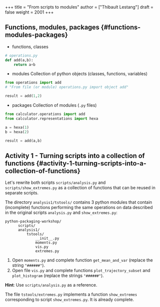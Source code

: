 +++
title = "From scripts to modules"
author = ["Thibault Lestang"]
draft = false
weight = 2001
+++

## Functions, modules, packages {#functions-modules-packages}

-   functions, classes

<!--listend-->

```python
# operations.py
def add(a,b):
    return a+b
```

-   modules
    Collection of python objects (classes, functions, variables)

<!--listend-->

```python
from operations import add
# "From file (or module) operations.py import object add"

result = add(1,2)
```

-   packages
    Collection of modules (`.py` files)

<!--listend-->

```python
from calculator.operations import add
from calculator.representations import hexa

a = hexa(1)
b = hexa(2)

result = add(a,b)
```


## Activity 1 - Turning scripts into a collection of functions {#activity-1-turning-scripts-into-a-collection-of-functions}

Let's rewrite both scripts `scripts/analysis.py` and `scripts/show_extremes.py`
as a collection of functions that can be reused in separate scripts.

The directory `analysis1/tstools/` contains 3 python modules that contain (incomplete) functions performing
the same operations on data described in the original scripts `analysis.py` and `show_extremes.py`:

```text
python-packaging-workshop/
      scripts/
      analysis1/
  	      tstools/
  		      __init__.py
  		      moments.py
  		      vis.py
  		      extremes.py
```

1.  Open `moments.py` and complete function `get_mean_and_var` (replace the
    string `"######"`).
2.  Open file `vis.py` and complete functions `plot_trajectory_subset` and
    `plot_histogram` (replace the strings `"######"`).

**Hint**: Use `scripts/analysis.py` as a reference.

The file `tstools/extremes.py` implements a function `show_extremes` corresponding to script `show_extremes.py`.
It is already complete.
